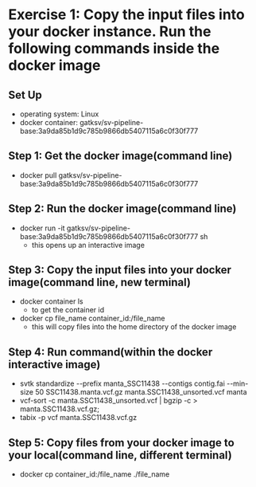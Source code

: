 # Exercise 1: Copy the input files into your docker instance. Run the following commands inside the docker image

## Set Up
- operating system: Linux
- docker container: gatksv/sv-pipeline-base:3a9da85b1d9c785b9866db5407115a6c0f30f777

## Step 1: Get the docker image(command line)
- docker pull gatksv/sv-pipeline-base:3a9da85b1d9c785b9866db5407115a6c0f30f777

## Step 2: Run the docker image(command line)
- docker run -it gatksv/sv-pipeline-base:3a9da85b1d9c785b9866db5407115a6c0f30f777 sh
    - this opens up an interactive image

## Step 3: Copy the input files into your docker image(command line, new terminal)
- docker container ls
    - to get the container id
- docker cp file_name container_id:/file_name
    - this will copy files into the home directory of the docker image

## Step 4: Run command(within the docker interactive image)
- svtk standardize --prefix manta_SSC11438 --contigs contig.fai --min-size 50 SSC11438.manta.vcf.gz manta.SSC11438_unsorted.vcf manta
- vcf-sort -c manta.SSC11438_unsorted.vcf | bgzip -c > manta.SSC11438.vcf.gz;
- tabix -p vcf manta.SSC11438.vcf.gz

## Step 5: Copy files from your docker image to your local(command line, different terminal)
- docker cp container_id:/file_name ./file_name